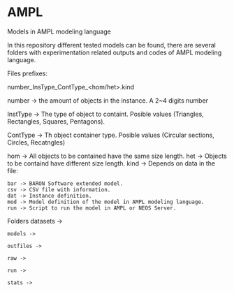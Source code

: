 # AMPL
Models in AMPL modeling language

In this repository different tested models can be found, there are several folders with experimentation related outputs and codes of AMPL modeling language.

Files prefixes: 

number_InsType_ContType_<hom/het>.kind


number -> the amount of objects in the instance. A 2~4 digits number

InstType -> The type of object to containt. Posible values (Triangles, Rectangles, Squares, Pentagons).
 
ContType -> Th object container type. Posible values (Circular sections, Circles, Recatngles)

hom -> All objects to be contained have the same size length.
het -> Objects to be containd have different size length.
kind -> Depends on data in the file:
	
	bar -> BARON Software extended model.
	csv -> CSV file with information.
	dat -> Instance definition. 
	mod -> Model definition of the model in AMPL modeling language.
	run -> Script to run the model in AMPL or NEOS Server.

Folders
	datasets -> 

	models ->
	
	outfiles ->

	raw -> 

	run ->

	stats ->
